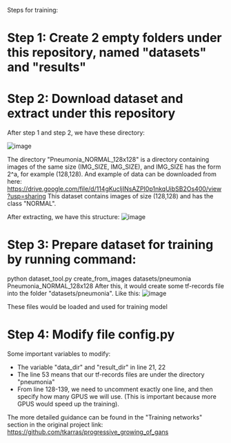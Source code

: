 Steps for training:
# Step 1: Create 2 empty folders under this repository, named "datasets" and "results"
# Step 2: Download dataset and extract under this repository 
After step 1 and step 2, we have these directory:

![image](https://user-images.githubusercontent.com/67949536/117542287-35179480-b042-11eb-9d2c-494b1fde00aa.png)


The directory "Pneumonia_NORMAL_128x128" is a directory containing images of the same size (IMG_SIZE, IMG_SIZE), and IMG_SIZE has the form 2^a, for example (128,128). 
And example of data can be downloaded from here: 
https://drive.google.com/file/d/114gKucljINsAZPI0p1nkqUibSB2Os400/view?usp=sharing
This dataset contains images of size (128,128) and has the class "NORMAL". 

After extracting, we have this structure: 
![image](https://user-images.githubusercontent.com/67949536/117542414-c2f37f80-b042-11eb-8f36-c9ddf8a36698.png)



# Step 3: Prepare dataset for training by running command: 
python dataset_tool.py create_from_images datasets/pneumonia Pneumonia_NORMAL_128x128 
After this, it would create some tf-records file into the folder "datasets/pneumonia".
Like this: 
![image](https://user-images.githubusercontent.com/67949536/117542499-16fe6400-b043-11eb-9981-d23a27ff3986.png)


These files would be loaded and used for training model 

# Step 4: Modify file config.py
Some important variables to modify:
- The variable "data_dir" and "result_dir" in line 21, 22 
- The line 53 means that our tf-records files are under the directory "pneumonia"
- From line 128-139, we need to uncomment exactly one line, and then specify how many GPUS we will use. (This is important because more GPUS would speed up the training).

The more detailed guidance can be found in the "Training networks" section in the original project link: https://github.com/tkarras/progressive_growing_of_gans


